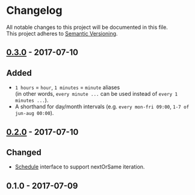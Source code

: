 # Changelog
All notable changes to this project will be documented in this file.  
This project adheres to [Semantic Versioning](http://semver.org/).

## [0.3.0] - 2017-07-10

## Added
- `1 hours` = `hour`, `1 minutes` = `minute` aliases  
(in other words, `every minute ...` can be used instead of `every 1 minutes ...`).
- A shorthand for day/month intervals (e.g. `every mon-fri 09:00`, `1-7 of jun-aug 00:00`).

## [0.2.0] - 2017-07-10

## Changed
- [Schedule](src/main/java/com/github/shyiko/skedule/Schedule.java) interface to support nextOrSame iteration.

## 0.1.0 - 2017-07-09

[0.3.0]: https://github.com/shyiko/skedule/compare/0.2.0...0.3.0
[0.2.0]: https://github.com/shyiko/skedule/compare/0.1.0...0.2.0
